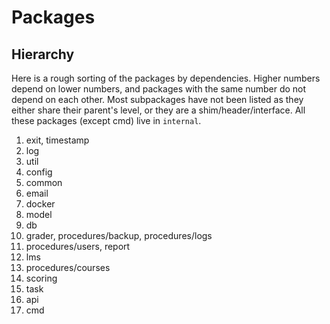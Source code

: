 # Packages

## Hierarchy

Here is a rough sorting of the packages by dependencies.
Higher numbers depend on lower numbers,
and packages with the same number do not depend on each other.
Most subpackages have not been listed as they either share their parent's level,
or they are a shim/header/interface.
All these packages (except cmd) live in `internal`.

 1. exit, timestamp
 2. log
 3. util
 4. config
 5. common
 6. email
 7. docker
 8. model
 9. db
 10. grader, procedures/backup, procedures/logs
 11. procedures/users, report
 12. lms
 13. procedures/courses
 14. scoring
 15. task
 16. api
 17. cmd
